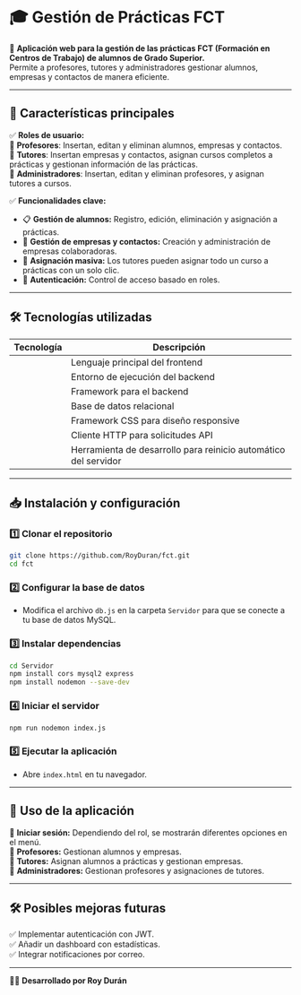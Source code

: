 # 🎓 Gestión de Prácticas FCT

📌 **Aplicación web para la gestión de las prácticas FCT (Formación en Centros de Trabajo) de alumnos de Grado Superior.**\
Permite a profesores, tutores y administradores gestionar alumnos, empresas y contactos de manera eficiente.

---

## 🚀 Características principales

✅ **Roles de usuario:**\
🔹 **Profesores**: Insertan, editan y eliminan alumnos, empresas y contactos.\
🔹 **Tutores**: Insertan empresas y contactos, asignan cursos completos a prácticas y gestionan información de las prácticas.\
🔹 **Administradores**: Insertan, editan y eliminan profesores, y asignan tutores a cursos.

✅ **Funcionalidades clave:**

- 📋 **Gestión de alumnos:** Registro, edición, eliminación y asignación a prácticas.
- 🏢 **Gestión de empresas y contactos:** Creación y administración de empresas colaboradoras.
- 🔄 **Asignación masiva:** Los tutores pueden asignar todo un curso a prácticas con un solo clic.
- 🔐 **Autenticación:** Control de acceso basado en roles.

---

## 🛠️ Tecnologías utilizadas

| Tecnología | Descripción                                                     |
| ---------- | --------------------------------------------------------------- |
|            | Lenguaje principal del frontend                                 |
|            | Entorno de ejecución del backend                                |
|            | Framework para el backend                                       |
|            | Base de datos relacional                                        |
|            | Framework CSS para diseño responsive                            |
|            | Cliente HTTP para solicitudes API                               |
|            | Herramienta de desarrollo para reinicio automático del servidor |

---

## 📥 Instalación y configuración

### 1️⃣ **Clonar el repositorio**

```bash
git clone https://github.com/RoyDuran/fct.git
cd fct
```

### 2️⃣ **Configurar la base de datos**

- Modifica el archivo `db.js` en la carpeta `Servidor` para que se conecte a tu base de datos MySQL.

### 3️⃣ **Instalar dependencias**

```bash
cd Servidor
npm install cors mysql2 express
npm install nodemon --save-dev
```
### 4️⃣ **Iniciar el servidor**

```bash
npm run nodemon index.js
```

### 5️⃣ **Ejecutar la aplicación**

- Abre `index.html` en tu navegador.

---

## 🎯 Uso de la aplicación

🔹 **Iniciar sesión:** Dependiendo del rol, se mostrarán diferentes opciones en el menú.\
🔹 **Profesores:** Gestionan alumnos y empresas.\
🔹 **Tutores:** Asignan alumnos a prácticas y gestionan empresas.\
🔹 **Administradores:** Gestionan profesores y asignaciones de tutores.

---

## 🛠️ Posibles mejoras futuras

✅ Implementar autenticación con JWT.\
✅ Añadir un dashboard con estadísticas.\
✅ Integrar notificaciones por correo.

---

👨‍💻 **Desarrollado por Roy Durán**

